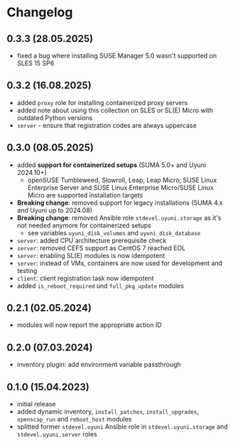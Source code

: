 # Changelog

## 0.3.3 (28.05.2025)

- fixed a bug where installing SUSE Manager 5.0 wasn't supported on SLES 15 SP6

## 0.3.2 (16.08.2025)

- added `proxy` role for installing containerized proxy servers
- added note about using this collection on SLES or SL(E) Micro with outdated Python versions
- `server` - ensure that registration codes are always uppercase

## 0.3.0 (08.05.2025)

- added **support for containerized setups** (SUMA 5.0+ and Uyuni 2024.10+)
    - openSUSE Tumbleweed, Slowroll, Leap, Leap Micro, SUSE Linux Enterprise Server and SUSE Linux Enterprise Micro/SUSE Linux Micro are supported installation targets
- **Breaking change**: removed support for legacy installations (SUMA 4.x and Uyuni up to 2024.08)
- **Breaking change**: removed Ansible role `stdevel.uyuni.storage` as it's not needed anymore for containerized setups
    - see variables `uyuni_disk_volumes` and `uyuni_disk_database`
- `server`: added CPU architecture prerequisite check
- `server`: removed CEFS support as CentOS 7 reached EOL
- `server`: enabling SL(E) modules is now idempotent
- `server`: instead of VMs, containers are now used for development and testing
- `client`: client registration task now idempotent
- added `is_reboot_required` und `full_pkg_update` modules

## 0.2.1 (02.05.2024)

- modules will now report the appropriate action ID

## 0.2.0 (07.03.2024)

- inventory plugin: add environment variable passthrough

## 0.1.0 (15.04.2023)

- initial release
- added dynamic inventory, `install_patches`, `install_upgrades`, `openscap_run` and `reboot_host` modules
- splitted former `stdevel.uyuni` Ansible role in `stdevel.uyuni.storage` and `stdevel.uyuni.server` roles

